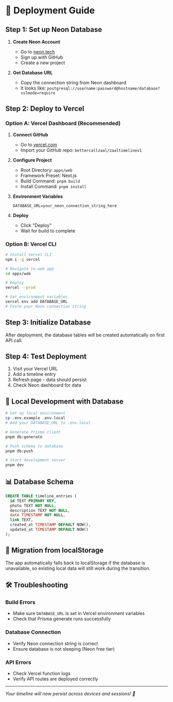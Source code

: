 # 🚀 Deployment Guide

## Step 1: Set up Neon Database

1. **Create Neon Account**
   - Go to [neon.tech](https://neon.tech)
   - Sign up with GitHub
   - Create a new project

2. **Get Database URL**
   - Copy the connection string from Neon dashboard
   - It looks like: `postgresql://username:password@hostname/database?sslmode=require`

## Step 2: Deploy to Vercel

### Option A: Vercel Dashboard (Recommended)

1. **Connect GitHub**
   - Go to [vercel.com](https://vercel.com)
   - Import your GitHub repo: `bettercallzaal/zaaltimelinev1`

2. **Configure Project**
   - Root Directory: `apps/web`
   - Framework Preset: Next.js
   - Build Command: `pnpm build`
   - Install Command: `pnpm install`

3. **Environment Variables**
   ```
   DATABASE_URL=your_neon_connection_string_here
   ```

4. **Deploy**
   - Click "Deploy"
   - Wait for build to complete

### Option B: Vercel CLI

```bash
# Install Vercel CLI
npm i -g vercel

# Navigate to web app
cd apps/web

# Deploy
vercel --prod

# Set environment variables
vercel env add DATABASE_URL
# Paste your Neon connection string
```

## Step 3: Initialize Database

After deployment, the database tables will be created automatically on first API call.

## Step 4: Test Deployment

1. Visit your Vercel URL
2. Add a timeline entry
3. Refresh page - data should persist
4. Check Neon dashboard for data

## 🔧 Local Development with Database

```bash
# Set up local environment
cp .env.example .env.local
# Add your DATABASE_URL to .env.local

# Generate Prisma client
pnpm db:generate

# Push schema to database
pnpm db:push

# Start development server
pnpm dev
```

## 📊 Database Schema

```sql
CREATE TABLE timeline_entries (
  id TEXT PRIMARY KEY,
  photo TEXT NOT NULL,
  description TEXT NOT NULL,
  date TIMESTAMP NOT NULL,
  link TEXT,
  created_at TIMESTAMP DEFAULT NOW(),
  updated_at TIMESTAMP DEFAULT NOW()
);
```

## 🔄 Migration from localStorage

The app automatically falls back to localStorage if the database is unavailable, so existing local data will still work during the transition.

## 🛠️ Troubleshooting

### Build Errors
- Make sure `DATABASE_URL` is set in Vercel environment variables
- Check that Prisma generate runs successfully

### Database Connection
- Verify Neon connection string is correct
- Ensure database is not sleeping (Neon free tier)

### API Errors
- Check Vercel function logs
- Verify API routes are deployed correctly

---

*Your timeline will now persist across devices and sessions! 🎉*

